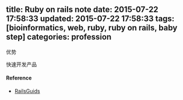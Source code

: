 title: Ruby on rails note
date: 2015-07-22 17:58:33
updated: 2015-07-22 17:58:33
tags: [bioinformatics, web, ruby, ruby on rails, baby step] 
categories: profession
---


优势

快速开发产品


#### Reference 
- [RailsGuids](http://guides.ruby-china.org)
